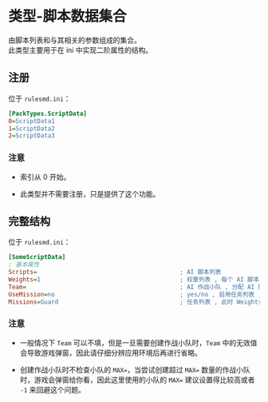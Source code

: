 # 类型-脚本数据集合

由脚本列表和与其相关的参数组成的集合。  
此类型主要用于在 ini 中实现二阶属性的结构。



## 注册

位于 `rulesmd.ini`：

```ini
[PackTypes.ScriptData]
0=ScriptData1
1=ScriptData2
2=ScriptData3
```

### 注意

* 索引从 0 开始。

* 此类型并不需要注册，只是提供了这个功能。



## 完整结构

位于 `rulesmd.ini`：

```ini
[SomeScriptData]
; 基本属性
Scripts=                                        ; AI 脚本列表
Weights=1                                       ; 权重列表 , 每个 AI 脚本的权重 , 此属性并不总是发挥效果 , 小于 1 视为 1 处理 , 默认值是 1
Team=                                           ; AI 作战小队 , 分配 AI 脚本时如果单位没有处在作战小队中 , 则使用此 AI 作战小队创建一个新的作战小队
UseMission=no                                   ; yes/no , 启用任务列表 , 分配任务而非 AI 脚本 , 默认值是 no (此结构待定)
Missions=Guard                                  ; 任务列表 , 此时 Weights 表示每个任务的权重 (此结构待定)
```

### 注意

* 一般情况下 `Team` 可以不填，但是一旦需要创建作战小队时，`Team` 中的无效值会导致游戏弹窗，因此请仔细分辨应用环境后再进行省略。

* 创建作战小队时不检查小队的 `MAX=`，当尝试创建超过 `MAX=` 数量的作战小队时，游戏会弹窗给你看，因此这里使用的小队的 `MAX=` 建议设置得比较高或者 `-1` 来回避这个问题。